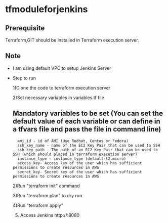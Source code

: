 # tfmoduleforjenkins

Prerequisite
-------------
Terraform,GIT should be installed in Terraform execution server.

Note
-----
* I am using default VPC to setup Jenkins Server

* Step to run

    1)Clone the code to terraform execution server

    2)Set necessary variables in variables.tf file

    Mandatory variables to be set (You can set the default value of each variable or can define in a tfvars file and pass the file in command line)
    -----------------------------
        ami_id - id of AMI (Use Redhat, Centos or Fedora)
        ssh_key_name - name of the EC2 Key Pair that can be used to SSH  
        ssh_key_path - The path of an EC2 Key Pair that can be used to SSH (which should placed in terraform execution server)
        instance_type - instance_type (default-t2.micro)
        access_key- Access key of the user which has sufficient permissions to create resources in AWS
        secret_key- Secret key of the user which has sufficient permissions to create resources in AWS

    2)Run "terraform init" command

    3)Run "terraform plan" to dry run

    4)Run "terraform apply"

    5) Access Jenkins 
    http://<public DNS or Elastic IP>:8080

